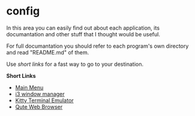 # config

In this area you can easily find out about each application, its documantation and other stuff that I thought would be useful.

For full documantation you should refer to each program's own directory and read "README.md" of them.

Use *short links* for a fast way to go to your destination.

**Short Links**
- [Main Menu](https://github.com/mahdymirzade/dotfiles)
- [i3 window manager](https://github.com/mahdymirzade/dotfiles/tree/main/config/i3)
- [Kitty Terminal Emulator](https://github.com/mahdymirzade/dotfiles/tree/main/config/kitty)
- [Qute Web Browser](https://github.com/mahdymirzade/dotfiles/tree/main/config/qutebrowser)
